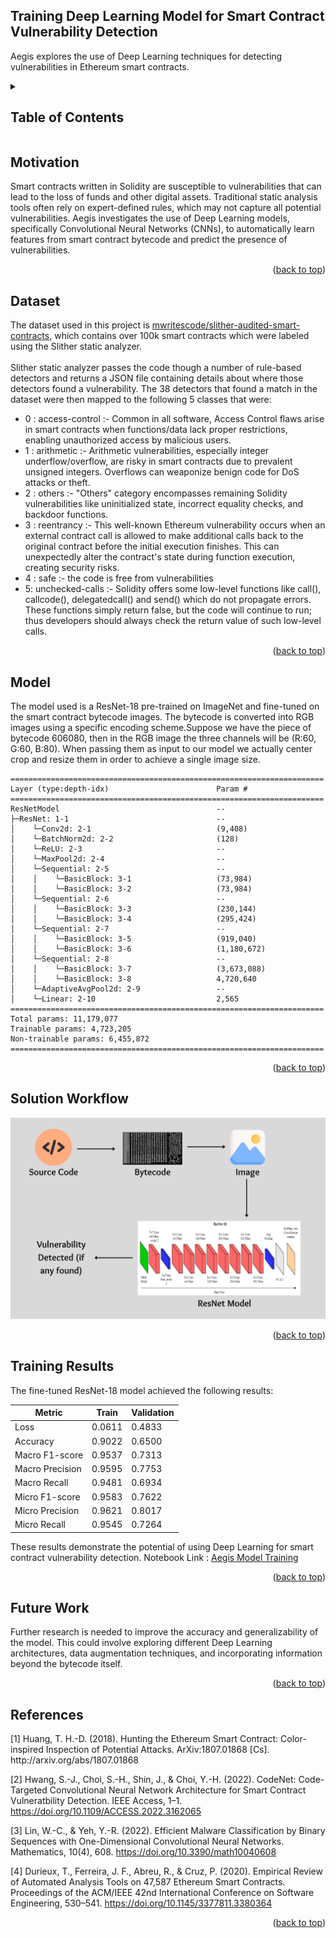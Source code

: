 <a name="readme-top"></a>

## Training Deep Learning Model for Smart Contract Vulnerability Detection

Aegis explores the use of Deep Learning techniques for detecting vulnerabilities in Ethereum smart contracts.

<!-- TABLE OF CONTENTS -->
<details>
  <summary><h2> Table of Contents </h2></summary>
  <ol>
    <li><a href="#motivation"> Motivation </a></li>
    <li><a href="#dataset"> Dataset </a></li>
    <li><a href="#model"> Model </a></li>
    <li><a href="#workflow"> Solution Workflow </a></li>
    <li><a href="#results"> Training Results </a></li>
    <li><a href="#futurework"> Future Work </a></li>
    <li><a href="#references"> References </a></li>
  </ol>
</details>

<h2 id="motivation"> Motivation </h2>

Smart contracts written in Solidity are susceptible to vulnerabilities that can lead to the loss of funds and other digital assets. Traditional static analysis tools often rely on expert-defined rules, which may not capture all potential vulnerabilities. Aegis investigates the use of Deep Learning models, specifically Convolutional Neural Networks (CNNs), to automatically learn features from smart contract bytecode and predict the presence of vulnerabilities.

<p align="right">(<a href="#readme-top">back to top</a>)</p>


<h2 id="dataset"> Dataset </h2>

The dataset used in this project is [mwritescode/slither-audited-smart-contracts](https://huggingface.co/datasets/mwritescode/slither-audited-smart-contracts), which contains over 100k smart contracts which were labeled using the Slither static analyzer. 
<br>
<br>
Slither static analyzer passes the code though a number of rule-based detectors and returns a JSON file containing details about where those detectors found a vulnerability. The 38 detectors that found a match in the dataset were then mapped to the following 5 classes that were:

- 0 : access-control :- Common in all software, Access Control flaws arise in smart contracts when functions/data lack proper restrictions, enabling unauthorized access by malicious users.
- 1 : arithmetic :- Arithmetic vulnerabilities, especially integer underflow/overflow, are risky in smart contracts due to prevalent unsigned integers. Overflows can weaponize benign code for DoS attacks or theft.
- 2 : others :- "Others" category encompasses remaining Solidity vulnerabilities like uninitialized state, incorrect equality checks, and backdoor functions.
- 3 : reentrancy :- This well-known Ethereum vulnerability occurs when an external contract call is allowed to make additional calls back to the original contract before the initial execution finishes. This can unexpectedly alter the contract's state during function execution, creating security risks.
- 4 : safe :- the code is free from vulnerabilities
- 5: unchecked-calls :- Solidity offers some low-level functions like call(), callcode(), delegatedcall() and send() which do not propagate errors. These functions simply return false, but the code will continue to run; thus developers should always check the return value of such low-level calls.

<p align="right">(<a href="#readme-top">back to top</a>)</p>


<h2 id="model"> Model </h2>

The model used is a ResNet-18 pre-trained on ImageNet and fine-tuned on the smart contract bytecode images. The bytecode is converted into RGB images using a specific encoding scheme.Suppose we have the piece of bytecode 606080, then in the RGB image the three channels will be (R:60, G:60, B:80). When passing them as input to our model we actually center crop and resize them in order to achieve a single image size.

```
======================================================================
Layer (type:depth-idx)                        Param #
======================================================================
ResNetModel                                   --
├─ResNet: 1-1                                 --
│    └─Conv2d: 2-1                            (9,408)
│    └─BatchNorm2d: 2-2                       (128)
│    └─ReLU: 2-3                              --
│    └─MaxPool2d: 2-4                         --
│    └─Sequential: 2-5                        --
│    │    └─BasicBlock: 3-1                   (73,984)
│    │    └─BasicBlock: 3-2                   (73,984)
│    └─Sequential: 2-6                        --
│    │    └─BasicBlock: 3-3                   (230,144)
│    │    └─BasicBlock: 3-4                   (295,424)
│    └─Sequential: 2-7                        --
│    │    └─BasicBlock: 3-5                   (919,040)
│    │    └─BasicBlock: 3-6                   (1,180,672)
│    └─Sequential: 2-8                        --
│    │    └─BasicBlock: 3-7                   (3,673,088)
│    │    └─BasicBlock: 3-8                   4,720,640
│    └─AdaptiveAvgPool2d: 2-9                 --
│    └─Linear: 2-10                           2,565
======================================================================
Total params: 11,179,077
Trainable params: 4,723,205
Non-trainable params: 6,455,872
======================================================================
```

<p align="right">(<a href="#readme-top">back to top</a>)</p>


<h2 id="workflow"> Solution Workflow </h2>
<div align="center">
  <a href="assets/SolutionArchitecture.png">
    <img src="assets/SolutionArchitecture.png">
  </a>
</div>

<p align="right">(<a href="#readme-top">back to top</a>)</p>


<h2 id="results"> Training Results </h2>

The fine-tuned ResNet-18 model achieved the following results:

| Metric | Train | Validation |
|---|---|---|
| Loss | 0.0611 | 0.4833 |
| Accuracy | 0.9022 | 0.6500 |
| Macro F1-score | 0.9537 | 0.7313 |
| Macro Precision | 0.9595 | 0.7753 |
| Macro Recall | 0.9481 | 0.6934 |
| Micro F1-score | 0.9583 | 0.7622 |
| Micro Precision | 0.9621 | 0.8017 |
| Micro Recall | 0.9545 | 0.7264 |

These results demonstrate the potential of using Deep Learning for smart contract vulnerability detection.
Notebook Link : [Aegis Model Training](docs/training/AegisModelTraining.ipynb)

<p align="right">(<a href="#readme-top">back to top</a>)</p>


<h2 id="futurework"> Future Work </h2>
Further research is needed to improve the accuracy and generalizability of the model. This could involve exploring different Deep Learning architectures, data augmentation techniques, and incorporating information beyond the bytecode itself.

<p align="right">(<a href="#readme-top">back to top</a>)</p>


<h2 id="references"> References </h2>
[1] Huang, T. H.-D. (2018). Hunting the Ethereum Smart Contract: Color-inspired Inspection of Potential Attacks. ArXiv:1807.01868 [Cs]. http://arxiv.org/abs/1807.01868

[2] Hwang, S.-J., Choi, S.-H., Shin, J., & Choi, Y.-H. (2022). CodeNet: Code-Targeted Convolutional Neural Network Architecture for Smart Contract Vulneratbility Detection. IEEE Access, 1–1. https://doi.org/10.1109/ACCESS.2022.3162065

[3] Lin, W.-C., & Yeh, Y.-R. (2022). Efficient Malware Classification by Binary Sequences with One-Dimensional Convolutional Neural Networks. Mathematics, 10(4), 608. https://doi.org/10.3390/math10040608

[4] Durieux, T., Ferreira, J. F., Abreu, R., & Cruz, P. (2020). Empirical Review of Automated Analysis Tools on 47,587 Ethereum Smart Contracts. Proceedings of the ACM/IEEE 42nd International Conference on Software Engineering, 530–541. https://doi.org/10.1145/3377811.3380364

<p align="right">(<a href="#readme-top">back to top</a>)</p>
